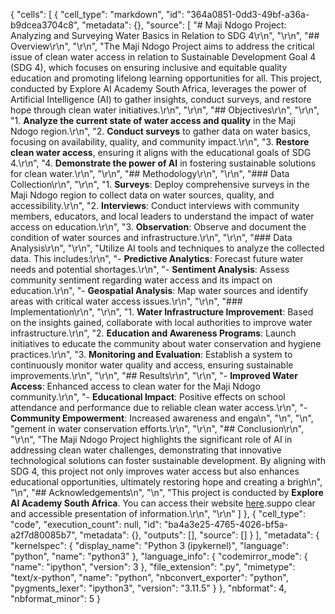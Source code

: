 {
 "cells": [
  {
   "cell_type": "markdown",
   "id": "364a0851-0dd3-49bf-a36a-b9dcea3704c8",
   "metadata": {},
   "source": [
    "# Maji Ndogo Project: Analyzing and Surveying Water Basics in Relation to SDG 4\r\n",
    "\r\n",
    "## Overview\r\n",
    "\r\n",
    "The Maji Ndogo Project aims to address the critical issue of clean water access in relation to Sustainable Development Goal 4 (SDG 4), which focuses on ensuring inclusive and equitable quality education and promoting lifelong learning opportunities for all. This project, conducted by Explore AI Academy South Africa, leverages the power of Artificial Intelligence (AI) to gather insights, conduct surveys, and restore hope through clean water initiatives.\r\n",
    "\r\n",
    "## Objectives\r\n",
    "\r\n",
    "1. **Analyze the current state of water access and quality** in the Maji Ndogo region.\r\n",
    "2. **Conduct surveys** to gather data on water basics, focusing on availability, quality, and community impact.\r\n",
    "3. **Restore clean water access**, ensuring it aligns with the educational goals of SDG 4.\r\n",
    "4. **Demonstrate the power of AI** in fostering sustainable solutions for clean water.\r\n",
    "\r\n",
    "## Methodology\r\n",
    "\r\n",
    "### Data Collection\r\n",
    "\r\n",
    "1. **Surveys**: Deploy comprehensive surveys in the Maji Ndogo region to collect data on water sources, quality, and accessibility.\r\n",
    "2. **Interviews**: Conduct interviews with community members, educators, and local leaders to understand the impact of water access on education.\r\n",
    "3. **Observation**: Observe and document the condition of water sources and infrastructure.\r\n",
    "\r\n",
    "### Data Analysis\r\n",
    "\r\n",
    "Utilize AI tools and techniques to analyze the collected data. This includes:\r\n",
    "- **Predictive Analytics**: Forecast future water needs and potential shortages.\r\n",
    "- **Sentiment Analysis**: Assess community sentiment regarding water access and its impact on education.\r\n",
    "- **Geospatial Analysis**: Map water sources and identify areas with critical water access issues.\r\n",
    "\r\n",
    "### Implementation\r\n",
    "\r\n",
    "1. **Water Infrastructure Improvement**: Based on the insights gained, collaborate with local authorities to improve water infrastructure.\r\n",
    "2. **Education and Awareness Programs**: Launch initiatives to educate the community about water conservation and hygiene practices.\r\n",
    "3. **Monitoring and Evaluation**: Establish a system to continuously monitor water quality and access, ensuring sustainable improvements.\r\n",
    "\r\n",
    "## Results\r\n",
    "\r\n",
    "- **Improved Water Access**: Enhanced access to clean water for the Maji Ndogo community.\r\n",
    "- **Educational Impact**: Positive effects on school attendance and performance due to reliable clean water access.\r\n",
    "- **Community Empowerment**: Increased awareness and enga\n",
    "\n",
    "\n",
    "gement in water conservation efforts.\r\n",
    "\r\n",
    "## Conclusion\r\n",
    "\r\n",
    "The Maji Ndogo Project highlights the significant role of AI in addressing clean water challenges, demonstrating that innovative technological solutions can foster sustainable development. By aligning with SDG 4, this project not only improves water access but also enhances educational opportunities, ultimately restoring hope and creating a brigh\n",
    "\n",
    "## Acknowledgements\n",
    "\n",
    "This project is conducted by **Explore AI Academy South Africa**. You can access their website [here](https://www.explore.ai/).suppo clear and accessible presentation of information.\r\n",
    "\r\n"
   ]
  },
  {
   "cell_type": "code",
   "execution_count": null,
   "id": "ba4a3e25-4765-4026-bf5a-a2f7d80085b7",
   "metadata": {},
   "outputs": [],
   "source": []
  }
 ],
 "metadata": {
  "kernelspec": {
   "display_name": "Python 3 (ipykernel)",
   "language": "python",
   "name": "python3"
  },
  "language_info": {
   "codemirror_mode": {
    "name": "ipython",
    "version": 3
   },
   "file_extension": ".py",
   "mimetype": "text/x-python",
   "name": "python",
   "nbconvert_exporter": "python",
   "pygments_lexer": "ipython3",
   "version": "3.11.5"
  }
 },
 "nbformat": 4,
 "nbformat_minor": 5
}
